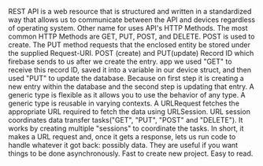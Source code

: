 REST API is a web resource that is structured and written in a standardized way that allows us to communicate between the API and devices regardless of operating system. Other name for uses API's HTTP Methods. The most common HTTP Methods are GET, PUT, POST, and DELETE.
POST is used to create. The PUT method requests that the enclosed entity be stored under the supplied Request-URI. POST (create) and PUT(update)
Record ID  which firebase sends to us after we create the entry. app we used "GET" to receive this record ID, saved it into a variable in our device struct, and then used "PUT" to update the database. Because on first step it is creating a new entry within the database and the second step is updating that entry. 
 A generic type is flexible as it allows you to use the behavior of any type. A generic type is reusable in varying contexts.
A URLRequest fetches the appropriate URL required to fetch the data using URLSession.
URL session coordinates data transfer tasks("GET", "PUT", "POST" and "DELETE"). It works by creating multiple "sessions" to coordinate the tasks.
In short, it makes a URL request and, once it gets a response, lets us run code to handle whatever it got back: possibly data. They are useful if you want things to be done asynchronously.
Fast to create new project. Easy to read. 
